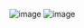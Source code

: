 ![image](https://user-images.githubusercontent.com/68372094/158746432-acf3b394-7c31-41c6-b30a-98026f7939ac.png)
![image](https://user-images.githubusercontent.com/68372094/158766572-8b5cb629-787d-47c7-a7ec-0405d8be8ca8.png)
